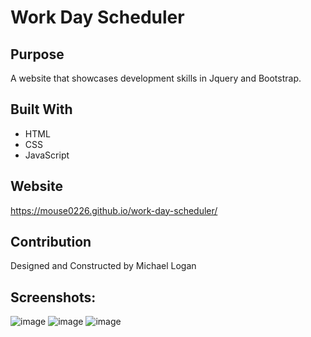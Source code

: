 # Work Day Scheduler

## Purpose
A website that showcases development skills in Jquery and Bootstrap.

## Built With
* HTML
* CSS
* JavaScript

## Website
https://mouse0226.github.io/work-day-scheduler/

## Contribution
Designed and Constructed by Michael Logan

## Screenshots:
![image](https://user-images.githubusercontent.com/93630706/150659412-02382eaa-6d8d-4805-88fc-1541bec56894.png)
![image](https://user-images.githubusercontent.com/93630706/150659422-382f0e5b-b4ea-4046-b78b-910acaf0979f.png)
![image](https://user-images.githubusercontent.com/93630706/150659438-64fdc4f6-5579-4305-9df4-c743609d9977.png)
